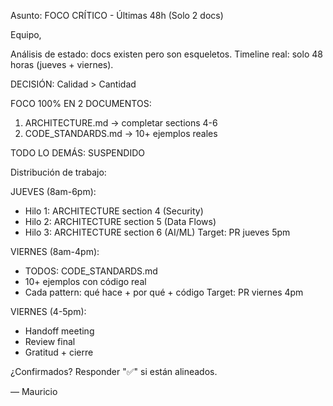 Asunto: FOCO CRÍTICO - Últimas 48h (Solo 2 docs)

Equipo,

Análisis de estado: docs existen pero son esqueletos.
Timeline real: solo 48 horas (jueves + viernes).

DECISIÓN: Calidad > Cantidad

FOCO 100% EN 2 DOCUMENTOS:
1. ARCHITECTURE.md → completar sections 4-6
2. CODE_STANDARDS.md → 10+ ejemplos reales

TODO LO DEMÁS: SUSPENDIDO

Distribución de trabajo:

JUEVES (8am-6pm):
- Hilo 1: ARCHITECTURE section 4 (Security)
- Hilo 2: ARCHITECTURE section 5 (Data Flows)
- Hilo 3: ARCHITECTURE section 6 (AI/ML)
Target: PR jueves 5pm

VIERNES (8am-4pm):
- TODOS: CODE_STANDARDS.md
- 10+ ejemplos con código real
- Cada pattern: qué hace + por qué + código
Target: PR viernes 4pm

VIERNES (4-5pm):
- Handoff meeting
- Review final
- Gratitud + cierre

¿Confirmados? Responder "✅" si están alineados.

— Mauricio
